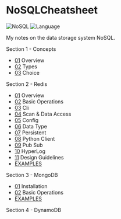 # NoSQLCheatsheet

![NoSQL](https://img.shields.io/badge/database-NoSQL-brightgreen.svg) ![Language](https://img.shields.io/badge/Language-Python-brightgreen.svg)

My notes on the data storage system NoSQL.

Section 1 - Concepts

- [01](01/README.md) Overview
- [02](02/README.md) Types
- [03](03/README.md) Choice

Section 2 - Redis

- [01](04/Chapter01.md) Overview
- [02](04/Chapter02.md) Basic Operations
- [03](04/Chapter03.md) Cli
- [04](04/Chapter04.md) Scan & Data Access
- [05](04/Chapter05.md) Config
- [06](04/Chapter06.md) Data Type
- [07](04/Chapter07.md) Persistent
- [08](04/Chapter08.md) Python Client
- [09](04/Chapter09.md) Pub Sub
- [10](04/Chapter10.md) HyperLog
- [11](04/Chapter11.md) Design Guidelines
- [EXAMPLES](04/sources)

Section 3 - MongoDB

- [01](05/Chapter01.md) Installation
- [02](05/Chapter02.md) Basic Operations
- [EXAMPLES](05/sources)

Section 4 - DynamoDB

